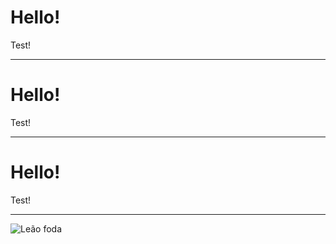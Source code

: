 # Hello!

Test!

---

# Hello!

Test!

---

# Hello!

Test!

---

![Leão foda](https://github.com/user-attachments/assets/fef8b8ef-a7b7-4400-a0e2-8dc85fd15289)
